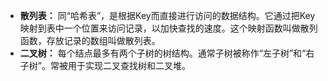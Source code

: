 - **散列表：** 同“哈希表”，是根据Key而直接进行访问的数据结构。它通过把Key映射到表中一个位置来访问记录，以加快查找的速度。这个映射函数叫做散列函数，存放记录的数组叫做散列表。
- **二叉树：** 每个结点最多有两个子树的树结构。通常子树被称作“左子树”和“右子树”。常被用于实现二叉查找树和二叉堆。
